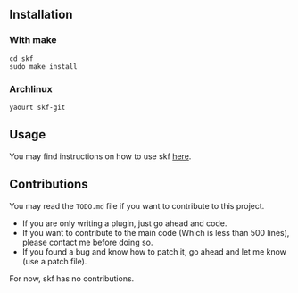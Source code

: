 
## Installation

### With make 

    cd skf
    sudo make install

### Archlinux 

    yaourt skf-git

## Usage

You may find instructions on how to use skf 
[here](http://skf.jeannedhack.org/).

## Contributions

You may read the `TODO.md` file if you want to contribute to this project. 

* If you are only writing a plugin, just go ahead and code. 
* If you want to contribute to the main code (Which is less than 500 lines), 
please contact me before doing so. 
* If you found a bug and know how to patch it, go ahead and let me know 
(use a patch file). 

For now, skf has no contributions. 
